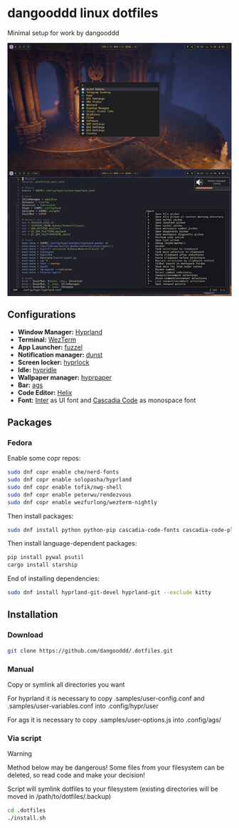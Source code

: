 # dangooddd linux dotfiles
Minimal setup for work by dangooddd

<img align="center" src="./.samples/look.png">

## Configurations 
* **Window Manager:** [Hyprland](https://github.com/hyprwm/Hyprland)
* **Terminal:** [WezTerm](https://github.com/wez/wezterm)
* **App Launcher:** [fuzzel](https://codeberg.org/dnkl/fuzzel)
* **Notification manager:** [dunst](https://github.com/dunst-project/dunst)
* **Screen locker:** [hyprlock](https://github.com/hyprwm/hyprlock)
* **Idle:** [hypridle](https://github.com/hyprwm/hypridle)
* **Wallpaper manager:** [hyprpaper](https://github.com/hyprwm/hyprpaper)
* **Bar:** [ags](https://github.com/Aylur/ags)
* **Code Editor:** [Helix](https://github.com/helix-editor/helix)
* **Font:** [Inter](https://github.com/rsms/inter) as UI font and [Cascadia Code](https://github.com/microsoft/cascadia-code) as monospace font

## Packages
### Fedora
Enable some copr repos:
```bash 
sudo dnf copr enable che/nerd-fonts
sudo dnf copr enable solopasha/hyprland
sudo dnf copr enable tofik/nwg-shell
sudo dnf copr enable peterwu/rendezvous 
sudo dnf copr enable wezfurlong/wezterm-nightly
```
Then install packages:
```bash
sudo dnf install python python-pip cascadia-code-fonts cascadia-code-pl-fonts rsms-inter-fonts nerd-fonts highlight bibata-cursor-themes wl-clipboard papirus-icon-theme network-manager-applet blueman pamixer brightnessctl wezterm fuzzel nwg-look kvantum qt6ct zoxide cargo dunst aylurs-gtk-shell-git helix just hyprpaper hyprlock hypridle
```
Then install language-dependent packages:
```bash
pip install pywal psutil
cargo install starship
```
End of installing dependencies:
```bash
sudo dnf install hyprland-git-devel hyprland-git --exclude kitty
```

## Installation

### Download
```bash
git clone https://github.com/dangooddd/.dotfiles.git
```

### Manual
Copy or symlink all directories you want

For hyprland it is necessary to copy .samples/user-config.conf and .samples/user-variables.conf into .config/hypr/user

For ags it is necessary to copy .samples/user-options.js into .config/ags/

### Via script
> [!Warning]
> Method below may be dangerous! Some files from your filesystem can be deleted, so read code and make your decision!

Script will symlink dotfiles to your filesystem (existing directories will be moved in /path/to/dotfiles/.backup)
```bash
cd .dotfiles
./install.sh
```
